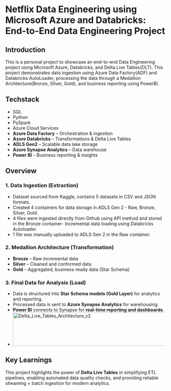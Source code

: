 # Netflix Data Engineering using Microsoft Azure and Databricks: End-to-End Data Engineering Project
## Introduction
This is a personal project to showcase an end-to-end Data Engineering project using Microsoft Azure, Databricks, and Delta Live Tables(DLT). This project demonstrates data ingestion using Azure Data Factory(ADF) and Databricks AutoLoader, processing the data through a Medallion Architecture(Bronze, Silver, Gold), and business reporting using PowerBI.
## Techstack
* SQL
* Python
* PySpark
* Azure Cloud Services
 * **Azure Data Factory** – Orchestration & ingestion  
 * **Azure Databricks** – Transformations & Delta Live Tables  
 * **ADLS Gen2** – Scalable data lake storage  
 * **Azure Synapse Analytics** – Data warehouse  
 * **Power BI** – Business reporting & insights   
## Overview
### 1. Data Ingestion (Extraction)
* Dataset sourced from Kaggle, contains 5 datasets in CSV and JSON formats.
* Created 4 containers for data storage in ADLS Gen 2 - Raw, Bronze, Silver, Gold.
* 4 files were ingested directly from Github using API method and stored in the Bronze container- Incremental data loading using Databricks Autoloader.
* 1 file was manually uploaded to ADLS Gen 2 in the Raw container.
### 2. Medallion Architecture (Transformation)
* **Bronze** – Raw incremental data  
* **Silver** – Cleaned and conformed data  
* **Gold** – Aggregated, business-ready data (Star Schema) 
### 3. Final Data for Analysis (Load)
* Data is structured into **Star Schema models (Gold Layer)** for analytics and reporting.
* Processed data is sent to **Azure Synapse Analytics** for warehousing.
* **Power BI** connects to Synapse for **real-time reporting and dashboards**.
* <img width="768" height="105" alt="Delta_Live_Tables_Architecture_v2" src="https://github.com/user-attachments/assets/5e0067f3-5a00-4290-bc6b-89328012a0d8" />

## Key Learnings
This project highlights the power of **Delta Live Tables** in simplifying ETL pipelines, enabling automated data quality checks, and providing reliable streaming + batch ingestion for modern analytics.

